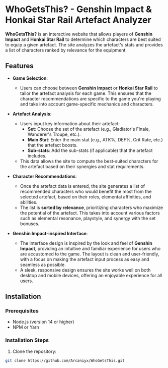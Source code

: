 # WhoGetsThis? - Genshin Impact & Honkai Star Rail Artefact Analyzer

**WhoGetsThis?** is an interactive website that allows players of **Genshin Impact** and **Honkai Star Rail** to determine which characters are best suited to equip a given artefact. The site analyzes the artefact's stats and provides a list of characters ranked by relevance for the equipment.

## Features

- **Game Selection**: 
  - Users can choose between **Genshin Impact** or **Honkai Star Rail** to tailor the artefact analysis for each game. This ensures that the character recommendations are specific to the game you're playing and take into account game-specific mechanics and characters.
  
- **Artefact Analysis**: 
  - Users input key information about their artefact: 
    - **Set**: Choose the set of the artefact (e.g., Gladiator's Finale, Wanderer's Troupe, etc.).
    - **Main Stat**: Enter the main stat (e.g., ATK%, DEF%, Crit Rate, etc.) that the artefact boosts.
    - **Sub-stats**: Add the sub-stats (if applicable) that the artefact includes.
  - This data allows the site to compute the best-suited characters for the artefact based on their synergies and stat requirements.

- **Character Recommendations**: 
  - Once the artefact data is entered, the site generates a list of recommended characters who would benefit the most from the selected artefact, based on their roles, elemental affinities, and abilities.
  - The list is **sorted by relevance**, prioritizing characters who maximize the potential of the artefact. This takes into account various factors such as elemental resonance, playstyle, and synergy with the set bonuses.

- **Genshin Impact-inspired Interface**:
  - The interface design is inspired by the look and feel of **Genshin Impact**, providing an intuitive and familiar experience for users who are accustomed to the game. The layout is clean and user-friendly, with a focus on making the artefact input process as easy and seamless as possible.
  - A sleek, responsive design ensures the site works well on both desktop and mobile devices, offering an enjoyable experience for all users.

## Installation

### Prerequisites

- Node.js (version 14 or higher)
- NPM or Yarn

### Installation Steps

1. Clone the repository:

```bash
git clone https://github.com/Arcaniyx/WhoGetsThis.git
